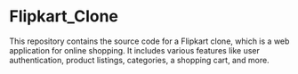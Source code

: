 # Flipkart_Clone
This repository contains the source code for a Flipkart clone, which is a web application for online shopping. It includes various features like user authentication, product listings, categories, a shopping cart, and more.
